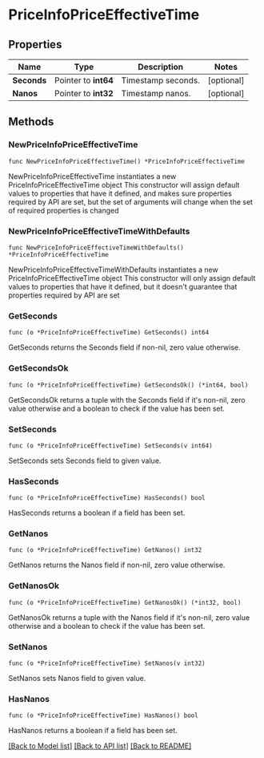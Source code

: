 # PriceInfoPriceEffectiveTime

## Properties

Name | Type | Description | Notes
------------ | ------------- | ------------- | -------------
**Seconds** | Pointer to **int64** | Timestamp seconds. | [optional] 
**Nanos** | Pointer to **int32** | Timestamp nanos. | [optional] 

## Methods

### NewPriceInfoPriceEffectiveTime

`func NewPriceInfoPriceEffectiveTime() *PriceInfoPriceEffectiveTime`

NewPriceInfoPriceEffectiveTime instantiates a new PriceInfoPriceEffectiveTime object
This constructor will assign default values to properties that have it defined,
and makes sure properties required by API are set, but the set of arguments
will change when the set of required properties is changed

### NewPriceInfoPriceEffectiveTimeWithDefaults

`func NewPriceInfoPriceEffectiveTimeWithDefaults() *PriceInfoPriceEffectiveTime`

NewPriceInfoPriceEffectiveTimeWithDefaults instantiates a new PriceInfoPriceEffectiveTime object
This constructor will only assign default values to properties that have it defined,
but it doesn't guarantee that properties required by API are set

### GetSeconds

`func (o *PriceInfoPriceEffectiveTime) GetSeconds() int64`

GetSeconds returns the Seconds field if non-nil, zero value otherwise.

### GetSecondsOk

`func (o *PriceInfoPriceEffectiveTime) GetSecondsOk() (*int64, bool)`

GetSecondsOk returns a tuple with the Seconds field if it's non-nil, zero value otherwise
and a boolean to check if the value has been set.

### SetSeconds

`func (o *PriceInfoPriceEffectiveTime) SetSeconds(v int64)`

SetSeconds sets Seconds field to given value.

### HasSeconds

`func (o *PriceInfoPriceEffectiveTime) HasSeconds() bool`

HasSeconds returns a boolean if a field has been set.

### GetNanos

`func (o *PriceInfoPriceEffectiveTime) GetNanos() int32`

GetNanos returns the Nanos field if non-nil, zero value otherwise.

### GetNanosOk

`func (o *PriceInfoPriceEffectiveTime) GetNanosOk() (*int32, bool)`

GetNanosOk returns a tuple with the Nanos field if it's non-nil, zero value otherwise
and a boolean to check if the value has been set.

### SetNanos

`func (o *PriceInfoPriceEffectiveTime) SetNanos(v int32)`

SetNanos sets Nanos field to given value.

### HasNanos

`func (o *PriceInfoPriceEffectiveTime) HasNanos() bool`

HasNanos returns a boolean if a field has been set.


[[Back to Model list]](../README.md#documentation-for-models) [[Back to API list]](../README.md#documentation-for-api-endpoints) [[Back to README]](../README.md)


